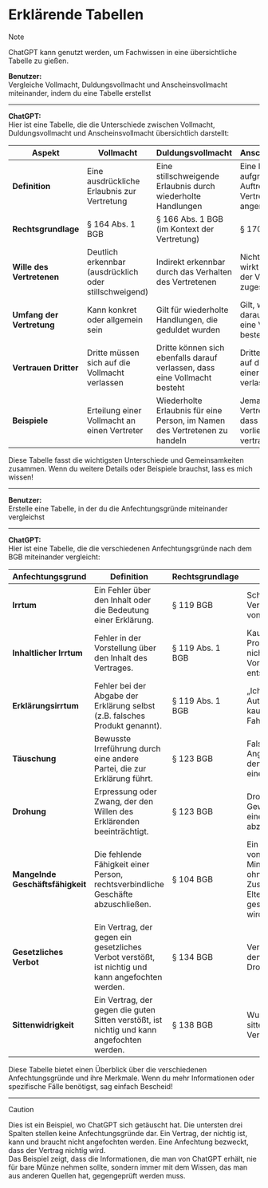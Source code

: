 # Erklärende Tabellen
> [!Note]
> ChatGPT kann genutzt werden, um Fachwissen in eine übersichtliche Tabelle zu gießen.

**Benutzer:**<br>
Vergleiche Vollmacht, Duldungsvollmacht und Anscheinsvollmacht miteinander, indem du eine Tabelle erstellst

---

**ChatGPT:**<br>
Hier ist eine Tabelle, die die Unterschiede zwischen Vollmacht, Duldungsvollmacht und Anscheinsvollmacht übersichtlich darstellt:

| **Aspekt**               | **Vollmacht**                                  | **Duldungsvollmacht**                               | **Anscheinsvollmacht**                              |
|--------------------------|------------------------------------------------|----------------------------------------------------|----------------------------------------------------|
| **Definition**           | Eine ausdrückliche Erlaubnis zur Vertretung   | Eine stillschweigende Erlaubnis durch wiederholte Handlungen | Eine Erlaubnis, die aufgrund des Auftretens des Vertreters angenommen wird |
| **Rechtsgrundlage**      | § 164 Abs. 1 BGB                               | § 166 Abs. 1 BGB (im Kontext der Vertretung)      | § 170 BGB                                          |
| **Wille des Vertretenen**| Deutlich erkennbar (ausdrücklich oder stillschweigend) | Indirekt erkennbar durch das Verhalten des Vertretenen | Nicht erkennbar; wirkt so, als hätte der Vertretene zugestimmt |
| **Umfang der Vertretung**| Kann konkret oder allgemein sein               | Gilt für wiederholte Handlungen, die geduldet wurden| Gilt, wenn ein Dritter darauf vertraut, dass eine Vollmacht besteht |
| **Vertrauen Dritter**    | Dritte müssen sich auf die Vollmacht verlassen | Dritte können sich ebenfalls darauf verlassen, dass eine Vollmacht besteht | Dritte können sich auf den Anschein einer Vollmacht verlassen |
| **Beispiele**            | Erteilung einer Vollmacht an einen Vertreter   | Wiederholte Erlaubnis für eine Person, im Namen des Vertretenen zu handeln | Jemand tritt als Vertreter auf, ohne dass eine Vollmacht vorliegt, Dritte vertrauen darauf |

Diese Tabelle fasst die wichtigsten Unterschiede und Gemeinsamkeiten zusammen. Wenn du weitere Details oder Beispiele brauchst, lass es mich wissen!

---

**Benutzer:**<br>
Erstelle eine Tabelle, in der du die Anfechtungsgründe miteinander vergleichst

---

**ChatGPT:**<br>
Hier ist eine Tabelle, die die verschiedenen Anfechtungsgründe nach dem BGB miteinander vergleicht:

| **Anfechtungsgrund**                    | **Definition**                                                                                         | **Rechtsgrundlage**             | **Beispiele**                                   |
|------------------------------------------|-------------------------------------------------------------------------------------------------------|----------------------------------|-------------------------------------------------|
| **Irrtum**                               | Ein Fehler über den Inhalt oder die Bedeutung einer Erklärung.                                        | § 119 BGB                        | Schreibfehler, Verwechselung von Personen       |
| **Inhaltlicher Irrtum**                 | Fehler in der Vorstellung über den Inhalt des Vertrages.                                             | § 119 Abs. 1 BGB                | Kauf eines Produkts, das nicht der Vorstellung entspricht |
| **Erklärungsirrtum**                    | Fehler bei der Abgabe der Erklärung selbst (z.B. falsches Produkt genannt).                           | § 119 Abs. 1 BGB                | „Ich kaufe das Auto“ statt „Ich kaufe das Fahrrad“ |
| **Täuschung**                           | Bewusste Irreführung durch eine andere Partei, die zur Erklärung führt.                               | § 123 BGB                        | Falsche Angaben über den Zustand eines Autos     |
| **Drohung**                             | Erpressung oder Zwang, der den Willen des Erklärenden beeinträchtigt.                                 | § 123 BGB                        | Drohung mit Gewalt, um einen Vertrag abzuschließen |
| **Mangelnde Geschäftsfähigkeit**        | Die fehlende Fähigkeit einer Person, rechtsverbindliche Geschäfte abzuschließen.                     | § 104 BGB                        | Ein Vertrag, der von einem Minderjährigen ohne Zustimmung der Eltern geschlossen wird |
| **Gesetzliches Verbot**                 | Ein Vertrag, der gegen ein gesetzliches Verbot verstößt, ist nichtig und kann angefochten werden.  | § 134 BGB                        | Vertrag über den Verkauf von Drogen              |
| **Sittenwidrigkeit**                    | Ein Vertrag, der gegen die guten Sitten verstößt, ist nichtig und kann angefochten werden.         | § 138 BGB                        | Wucher oder sittenwidrige Vertragsklauseln      |

Diese Tabelle bietet einen Überblick über die verschiedenen Anfechtungsgründe und ihre Merkmale. Wenn du mehr Informationen oder spezifische Fälle benötigst, sag einfach Bescheid!

---

> [!Caution]
> Dies ist ein Beispiel, wo ChatGPT sich getäuscht hat. Die untersten drei Spalten stellen keine Anfechtungsgründe dar. Ein Vertrag, der nichtig ist, kann und braucht nicht angefochten werden. Eine Anfechtung bezweckt, dass der Vertrag nichtig wird.\
> Das Beispiel zeigt, dass die Informationen, die man von ChatGPT erhält, nie für bare Münze nehmen sollte, sondern immer mit dem Wissen, das man aus anderen Quellen hat, gegengeprüft werden muss.

